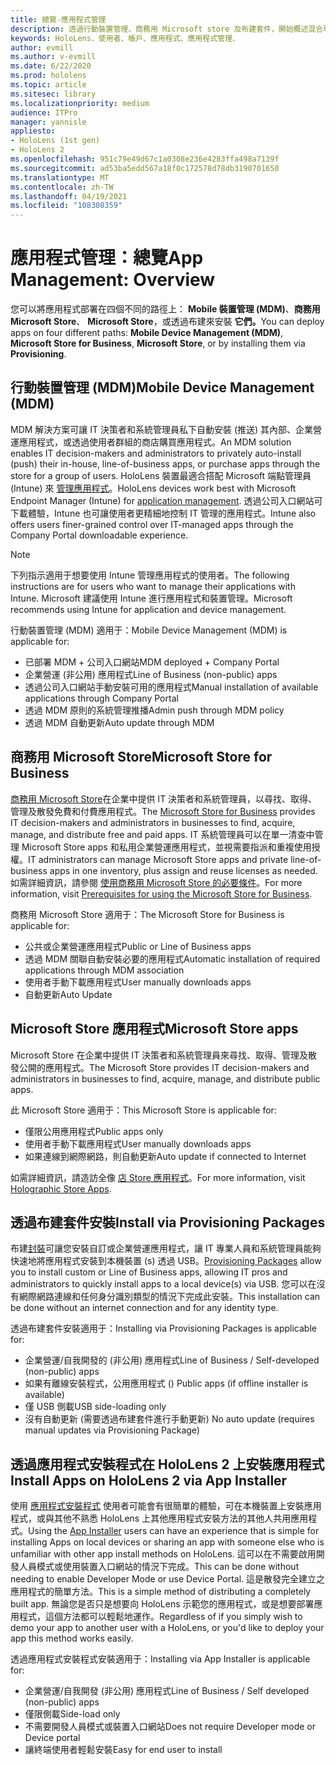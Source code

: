```yaml
---
title: 總覽-應用程式管理
description: 透過行動裝置管理、商務用 Microsoft store 及布建套件，開始概述混合現實應用程式管理。
keywords: HoloLens、使用者、帳戶、應用程式、應用程式管理、
author: evmill
ms.author: v-evmill
ms.date: 6/22/2020
ms.prod: hololens
ms.topic: article
ms.sitesec: library
ms.localizationpriority: medium
audience: ITPro
manager: yannisle
appliesto:
- HoloLens (1st gen)
- HoloLens 2
ms.openlocfilehash: 951c79e49d67c1a0308e236e4283ffa498a7139f
ms.sourcegitcommit: ad53ba5edd567a18f0c172578d78db3190701650
ms.translationtype: MT
ms.contentlocale: zh-TW
ms.lasthandoff: 04/19/2021
ms.locfileid: "108308359"
---
```

# <a name="app-management-overview"></a><span data-ttu-id="882b1-104">應用程式管理：總覽</span><span class="sxs-lookup"><span data-stu-id="882b1-104">App Management: Overview</span></span>

<span data-ttu-id="882b1-105">您可以將應用程式部署在四個不同的路徑上： **Mobile 裝置管理 (MDM)**、**商務用 Microsoft Store**、 **Microsoft Store**，或透過布建來安裝 **它們。**</span><span class="sxs-lookup"><span data-stu-id="882b1-105">You can deploy apps on four different paths: **Mobile Device Management (MDM)**, **Microsoft Store for Business**, **Microsoft Store**, or by installing them via **Provisioning**.</span></span>

## <a name="mobile-device-management-mdm"></a><span data-ttu-id="882b1-106">行動裝置管理 (MDM)</span><span class="sxs-lookup"><span data-stu-id="882b1-106">Mobile Device Management (MDM)</span></span>

<span data-ttu-id="882b1-107">MDM 解決方案可讓 IT 決策者和系統管理員私下自動安裝 (推送) 其內部、企業營運應用程式，或透過使用者群組的商店購買應用程式。</span><span class="sxs-lookup"><span data-stu-id="882b1-107">An MDM solution enables IT decision-makers and administrators to privately auto-install (push) their in-house, line-of-business apps, or purchase apps through the store for a group of users.</span></span> <span data-ttu-id="882b1-108">HoloLens 裝置最適合搭配 Microsoft 端點管理員 (Intune) 來 [管理應用程式](app-deploy-intune.md)。</span><span class="sxs-lookup"><span data-stu-id="882b1-108">HoloLens devices work best with Microsoft Endpoint Manager (Intune) for [application management](app-deploy-intune.md).</span></span> <span data-ttu-id="882b1-109">透過公司入口網站可下載體驗，Intune 也可讓使用者更精細地控制 IT 管理的應用程式。</span><span class="sxs-lookup"><span data-stu-id="882b1-109">Intune also offers users finer-grained control over IT-managed apps through the Company Portal downloadable experience.</span></span>

> [!NOTE]
> <span data-ttu-id="882b1-110">下列指示適用于想要使用 Intune 管理應用程式的使用者。</span><span class="sxs-lookup"><span data-stu-id="882b1-110">The following instructions are for users who want to manage their applications with Intune.</span></span> <span data-ttu-id="882b1-111">Microsoft 建議使用 Intune 進行應用程式和裝置管理。</span><span class="sxs-lookup"><span data-stu-id="882b1-111">Microsoft recommends using Intune for application and device management.</span></span>

<span data-ttu-id="882b1-112">行動裝置管理 (MDM) 適用于：</span><span class="sxs-lookup"><span data-stu-id="882b1-112">Mobile Device Management (MDM) is applicable for:</span></span>

* <span data-ttu-id="882b1-113">已部署 MDM + 公司入口網站</span><span class="sxs-lookup"><span data-stu-id="882b1-113">MDM deployed + Company Portal</span></span>
* <span data-ttu-id="882b1-114">企業營運 (非公用) 應用程式</span><span class="sxs-lookup"><span data-stu-id="882b1-114">Line of Business (non-public) apps</span></span>
* <span data-ttu-id="882b1-115">透過公司入口網站手動安裝可用的應用程式</span><span class="sxs-lookup"><span data-stu-id="882b1-115">Manual installation of available applications through Company Portal</span></span>
* <span data-ttu-id="882b1-116">透過 MDM 原則的系統管理推播</span><span class="sxs-lookup"><span data-stu-id="882b1-116">Admin push through MDM policy</span></span>
* <span data-ttu-id="882b1-117">透過 MDM 自動更新</span><span class="sxs-lookup"><span data-stu-id="882b1-117">Auto update through MDM</span></span>

## <a name="microsoft-store-for-business"></a><span data-ttu-id="882b1-118">商務用 Microsoft Store</span><span class="sxs-lookup"><span data-stu-id="882b1-118">Microsoft Store for Business</span></span>

<span data-ttu-id="882b1-119">[商務用 Microsoft Store](app-deploy-store-business.md)在企業中提供 IT 決策者和系統管理員，以尋找、取得、管理及散發免費和付費應用程式。</span><span class="sxs-lookup"><span data-stu-id="882b1-119">The [Microsoft Store for Business](app-deploy-store-business.md) provides IT decision-makers and administrators in businesses to find, acquire, manage, and distribute free and paid apps.</span></span> <span data-ttu-id="882b1-120">IT 系統管理員可以在單一清查中管理 Microsoft Store apps 和私用企業營運應用程式，並視需要指派和重複使用授權。</span><span class="sxs-lookup"><span data-stu-id="882b1-120">IT administrators can manage Microsoft Store apps and private line-of-business apps in one inventory, plus assign and reuse licenses as needed.</span></span> <span data-ttu-id="882b1-121">如需詳細資訊，請參閱 [使用商務用 Microsoft Store 的必要條件](https://docs.microsoft.com/microsoft-store/prerequisites-microsoft-store-for-business)。</span><span class="sxs-lookup"><span data-stu-id="882b1-121">For more information, visit [Prerequisites for using the Microsoft Store for Business](https://docs.microsoft.com/microsoft-store/prerequisites-microsoft-store-for-business).</span></span>

<span data-ttu-id="882b1-122">商務用 Microsoft Store 適用于：</span><span class="sxs-lookup"><span data-stu-id="882b1-122">The Microsoft Store for Business is applicable for:</span></span>

* <span data-ttu-id="882b1-123">公共或企業營運應用程式</span><span class="sxs-lookup"><span data-stu-id="882b1-123">Public or Line of Business apps</span></span>
* <span data-ttu-id="882b1-124">透過 MDM 關聯自動安裝必要的應用程式</span><span class="sxs-lookup"><span data-stu-id="882b1-124">Automatic installation of required applications through MDM association</span></span>
* <span data-ttu-id="882b1-125">使用者手動下載應用程式</span><span class="sxs-lookup"><span data-stu-id="882b1-125">User manually downloads apps</span></span>
* <span data-ttu-id="882b1-126">自動更新</span><span class="sxs-lookup"><span data-stu-id="882b1-126">Auto Update</span></span>

## <a name="microsoft-store-apps"></a><span data-ttu-id="882b1-127">Microsoft Store 應用程式</span><span class="sxs-lookup"><span data-stu-id="882b1-127">Microsoft Store apps</span></span>

<span data-ttu-id="882b1-128">Microsoft Store 在企業中提供 IT 決策者和系統管理員來尋找、取得、管理及散發公開的應用程式。</span><span class="sxs-lookup"><span data-stu-id="882b1-128">The Microsoft Store provides IT decision-makers and administrators in businesses to find, acquire, manage, and distribute public apps.</span></span>

<span data-ttu-id="882b1-129">此 Microsoft Store 適用于：</span><span class="sxs-lookup"><span data-stu-id="882b1-129">This Microsoft Store is applicable for:</span></span>

* <span data-ttu-id="882b1-130">僅限公用應用程式</span><span class="sxs-lookup"><span data-stu-id="882b1-130">Public apps only</span></span>
* <span data-ttu-id="882b1-131">使用者手動下載應用程式</span><span class="sxs-lookup"><span data-stu-id="882b1-131">User manually downloads apps</span></span>
* <span data-ttu-id="882b1-132">如果連線到網際網路，則自動更新</span><span class="sxs-lookup"><span data-stu-id="882b1-132">Auto update if connected to Internet</span></span>

<span data-ttu-id="882b1-133">如需詳細資訊，請造訪全像 [店 Store 應用程式](https://docs.microsoft.com/hololens/holographic-store-apps)。</span><span class="sxs-lookup"><span data-stu-id="882b1-133">For more information, visit [Holographic Store Apps](https://docs.microsoft.com/hololens/holographic-store-apps).</span></span>

## <a name="install-via-provisioning-packages"></a><span data-ttu-id="882b1-134">透過布建套件安裝</span><span class="sxs-lookup"><span data-stu-id="882b1-134">Install via Provisioning Packages</span></span>

<span data-ttu-id="882b1-135">布建[封裝](app-deploy-provisioning-package.md)可讓您安裝自訂或企業營運應用程式，讓 IT 專業人員和系統管理員能夠快速地將應用程式安裝到本機裝置 (s) 透過 USB。</span><span class="sxs-lookup"><span data-stu-id="882b1-135">[Provisioning Packages](app-deploy-provisioning-package.md) allow you to install custom or Line of Business apps, allowing IT pros and administrators to quickly install apps to a local device(s) via USB.</span></span> <span data-ttu-id="882b1-136">您可以在沒有網際網路連線和任何身分識別類型的情況下完成此安裝。</span><span class="sxs-lookup"><span data-stu-id="882b1-136">This installation can be done without an internet connection and for any identity type.</span></span>

<span data-ttu-id="882b1-137">透過布建套件安裝適用于：</span><span class="sxs-lookup"><span data-stu-id="882b1-137">Installing via Provisioning Packages is applicable for:</span></span>

* <span data-ttu-id="882b1-138">企業營運/自我開發的 (非公用) 應用程式</span><span class="sxs-lookup"><span data-stu-id="882b1-138">Line of Business / Self-developed (non-public) apps</span></span>
* <span data-ttu-id="882b1-139">如果有離線安裝程式，公用應用程式 () </span><span class="sxs-lookup"><span data-stu-id="882b1-139">Public apps (if offline installer is available)</span></span>
* <span data-ttu-id="882b1-140">僅 USB 側載</span><span class="sxs-lookup"><span data-stu-id="882b1-140">USB side-loading only</span></span>
* <span data-ttu-id="882b1-141">沒有自動更新 (需要透過布建套件進行手動更新) </span><span class="sxs-lookup"><span data-stu-id="882b1-141">No auto update (requires manual updates via Provisioning Package)</span></span>

## <a name="install-apps-on-hololens-2-via-app-installer"></a><span data-ttu-id="882b1-142">透過應用程式安裝程式在 HoloLens 2 上安裝應用程式</span><span class="sxs-lookup"><span data-stu-id="882b1-142">Install Apps on HoloLens 2 via App Installer</span></span>

<span data-ttu-id="882b1-143">使用 [應用程式安裝程式](app-deploy-app-installer.md) 使用者可能會有很簡單的體驗，可在本機裝置上安裝應用程式，或與其他不熟悉 HoloLens 上其他應用程式安裝方法的其他人共用應用程式。</span><span class="sxs-lookup"><span data-stu-id="882b1-143">Using the [App Installer](app-deploy-app-installer.md) users can have an experience that is simple for installing Apps on local devices or sharing an app with someone else who is unfamiliar with other app install methods on HoloLens.</span></span> <span data-ttu-id="882b1-144">這可以在不需要啟用開發人員模式或使用裝置入口網站的情況下完成。</span><span class="sxs-lookup"><span data-stu-id="882b1-144">This can be done without needing to enable Developer Mode or use Device Portal.</span></span> <span data-ttu-id="882b1-145">這是散發完全建立之應用程式的簡單方法。</span><span class="sxs-lookup"><span data-stu-id="882b1-145">This is a simple method of distributing a completely built app.</span></span> <span data-ttu-id="882b1-146">無論您是否只是想要向 HoloLens 示範您的應用程式，或是想要部署應用程式，這個方法都可以輕鬆地運作。</span><span class="sxs-lookup"><span data-stu-id="882b1-146">Regardless of if you simply wish to demo your app to another user with a HoloLens, or you'd like to deploy your app this method works easily.</span></span>

<span data-ttu-id="882b1-147">透過應用程式安裝程式安裝適用于：</span><span class="sxs-lookup"><span data-stu-id="882b1-147">Installing via App Installer is applicable for:</span></span>

* <span data-ttu-id="882b1-148">企業營運/自我開發 (非公用) 應用程式</span><span class="sxs-lookup"><span data-stu-id="882b1-148">Line of Business / Self developed (non-public) apps</span></span>
* <span data-ttu-id="882b1-149">僅限側載</span><span class="sxs-lookup"><span data-stu-id="882b1-149">Side-load only</span></span>
* <span data-ttu-id="882b1-150">不需要開發人員模式或裝置入口網站</span><span class="sxs-lookup"><span data-stu-id="882b1-150">Does not require Developer mode or Device portal</span></span>
* <span data-ttu-id="882b1-151">讓終端使用者輕鬆安裝</span><span class="sxs-lookup"><span data-stu-id="882b1-151">Easy for end user to install</span></span>
